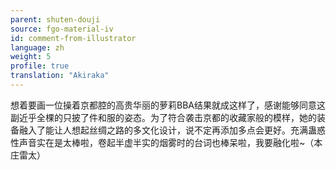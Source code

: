 ```yaml
---
parent: shuten-douji
source: fgo-material-iv
id: comment-from-illustrator
language: zh
weight: 5
profile: true
translation: "Akiraka"
---
```


想着要画一位操着京都腔的高贵华丽的萝莉BBA结果就成这样了，感谢能够同意这副近乎全棵的只披了件和服的姿态。为了符合袭击京都的收藏家般的模样，她的装备融入了能让人想起丝绸之路的多文化设计，说不定再添加多点会更好。充满蛊惑性声音实在是太棒啦，卷起半虚半实的烟雾时的台词也棒呆啦，我要融化啦~（本庄雷太）
